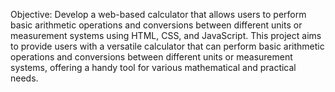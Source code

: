 Objective:
Develop a web-based calculator that allows users to perform basic arithmetic operations and conversions between different units or measurement systems using HTML, CSS, and JavaScript.
This project aims to provide users with a versatile calculator that can perform basic arithmetic operations and conversions between different units or measurement systems, offering a handy tool for various mathematical and practical needs.






